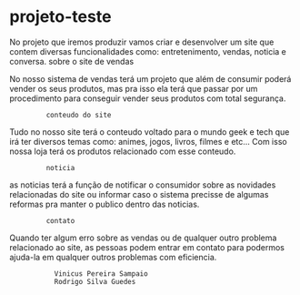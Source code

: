# projeto-teste
 No projeto que iremos produzir vamos criar e desenvolver um site que contem diversas funcionalidades como: entretenimento, vendas, noticia e conversa.
             sobre o site de vendas 

 No nosso sistema de vendas terá um projeto que além de consumir poderá vender os seus produtos, mas pra isso ela terá que passar por um 
 procedimento para conseguir vender seus produtos com total segurança.

             conteudo do site 
 
 Tudo no nosso site terá o conteudo voltado para o mundo geek e tech que irá ter diversos temas como: animes, jogos, livros, filmes e etc...
 Com isso nossa loja terá os produtos relacionado com esse conteudo.
      
             noticia 

 as noticias terá a função de notificar o consumidor sobre as novidades relacionadas do site ou informar caso o sistema precisse de algumas reformas pra manter o publico dentro das noticias.     
       
             contato

 Quando ter algum erro sobre as vendas ou de qualquer outro problema relacionado ao site, as pessoas podem entrar em contato para podermos ajuda-la em qualquer outros problemas com eficiencia. 
               
               Vinicus Pereira Sampaio
               Rodrigo Silva Guedes